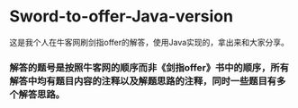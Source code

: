 # Sword-to-offer-Java-version
这是我个人在牛客网刷剑指offer的解答，使用Java实现的，拿出来和大家分享。
### 解答的题号是按照牛客网的顺序而非《剑指offer》书中的顺序，所有解答中均有题目内容的注释以及解题思路的注释，同时一些题目有多个解答思路。
